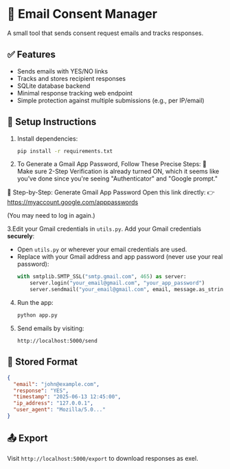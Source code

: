 
# 📧 Email Consent Manager

A small tool that sends consent request emails and tracks responses.

## ✅ Features
- Sends emails with YES/NO links
- Tracks and stores recipient responses
- SQLite database backend
- Minimal response tracking web endpoint
- Simple protection against multiple submissions (e.g., per IP/email)

## 📂 Setup Instructions
1. Install dependencies:
   ```bash
   pip install -r requirements.txt
   ```

2. To Generate a Gmail App Password, Follow These Precise Steps:
📌 Make sure 2-Step Verification is already turned ON, which it seems like you’ve done since you're seeing "Authenticator" and "Google prompt."

🔐 Step-by-Step: Generate Gmail App Password
 Open this link directly:
👉 https://myaccount.google.com/apppasswords

(You may need to log in again.)

 
3.Edit your Gmail credentials in `utils.py`.
Add your Gmail credentials **securely**:
   - Open `utils.py` or wherever your email credentials are used.
   - Replace with your Gmail address and app password (never use your real password):
     ```python
     with smtplib.SMTP_SSL("smtp.gmail.com", 465) as server:
         server.login("your_email@gmail.com", "your_app_password")
         server.sendmail("your_email@gmail.com", email, message.as_string())
     ```

4. Run the app:
   ```bash
   python app.py
   ```

5. Send emails by visiting:
   ```
   http://localhost:5000/send
   ```

## 💾 Stored Format

```json
{
  "email": "john@example.com",
  "response": "YES",
  "timestamp": "2025-06-13 12:45:00",
  "ip_address": "127.0.0.1",
  "user_agent": "Mozilla/5.0..."
}
```

## 📤 Export
Visit `http://localhost:5000/export` to download responses as exel.

